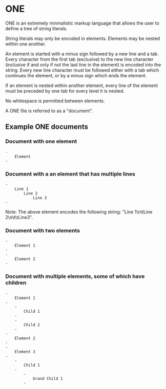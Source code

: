 # ONE

ONE is an extremely minmalistic markup language that allows the user to define a tree of string literals.

String literals may only be encoded in elements.
Elements may be nested within one another.

An element is started with a minus sign followed by a new line and a tab.
Every character from the first tab (exclusive) to the new line character (inclusive if and only if not the last line in the element) is encoded into the string.
Every new line character must be followed either with a tab which continues the element,
or by a minus sign which ends the element.

If an element is nested within another element,
every line of the element must be preceded by one tab for every level it is nested.

No whitespace is permitted between elements.

A ONE file is referred to as a "document".

## Example ONE documents

### Document with one element

    -
    	Element
    -

### Document with a an element that has multiple lines

    -
    	Line 1
    		Line 2
    			Line 3
    -

Note: The above element encodes the following string: "Line 1\n\tLine 2\n\t\tLine3".

### Document with two elements

    -
    	Element 1
    -
    -
    	Element 2
    -

### Document with multiple elements, some of which have children

    -
    	Element 1
    -
    	-
    		Child 1
    	-
    	-
    		Child 2
    	-
    -
    	Element 2
    -
    -
    	Element 3
    -
    	-
    		Child 1
    	-
    		-
    			Grand Child 1
    		-